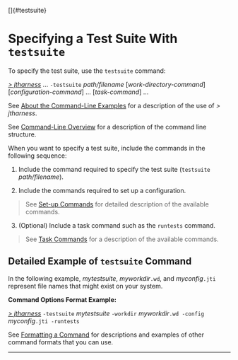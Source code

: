 <!---
  $Id$

  Copyright (c) 2001, 2024, Oracle and/or its affiliates. All rights reserved.
  DO NOT ALTER OR REMOVE COPYRIGHT NOTICES OR THIS FILE HEADER.

  This code is free software; you can redistribute it and/or modify it
  under the terms of the GNU General Public License version 2 only, as
  published by the Free Software Foundation.  Oracle designates this
  particular file as subject to the "Classpath" exception as provided
  by Oracle in the LICENSE file that accompanied this code.

  This code is distributed in the hope that it will be useful, but WITHOUT
  ANY WARRANTY; without even the implied warranty of MERCHANTABILITY or
  FITNESS FOR A PARTICULAR PURPOSE.  See the GNU General Public License
  version 2 for more details (a copy is included in the LICENSE file that
  accompanied this code).

  You should have received a copy of the GNU General Public License version
  2 along with this work; if not, write to the Free Software Foundation,
  Inc., 51 Franklin St, Fifth Floor, Boston, MA 02110-1301 USA.

  Please contact Oracle, 500 Oracle Parkway, Redwood Shores, CA 94065 USA
  or visit www.oracle.com if you need additional information or have any
  questions.
-->

[]{#testsuite}

# Specifying a Test Suite With `testsuite`

To specify the test suite, use the `testsuite` command:

[*\> jtharness*](aboutExamples.html) \... `-testsuite` *path/filename* \[*work-directory-command*\]
\[*configuration-command*\] \... \[*task-command*\] \...

See [About the Command-Line Examples](aboutExamples.html) for a description of the use of *\>
jtharness*.

See [Command-Line Overview](commandLine.html) for a description of the command line structure.

When you want to specify a test suite, include the commands in the following sequence:

1.  Include the command required to specify the test suite (`testsuite` *path/filename*).

<!-- -->

2.  Include the commands required to set up a configuration.

> See [Set-up Commands](setupCommands.html) for detailed description of the available commands.

3.  (Optional) Include a task command such as the `runtests` command.

> See [Task Commands](taskCommands.html) for a description of the available commands.

## Detailed Example of `testsuite` Command

In the following example, *mytestsuite*, *myworkdir*`.wd`, and *myconfig*`.jti` represent file names
that might exist on your system.

**Command Options Format Example:**

[*\> jtharness*](aboutExamples.html) `-testsuite` *mytestsuite* `-workdir` *myworkdir*`.wd -config`
*myconfig*`.jti -runtests`

See [Formatting a Command](formatCommands.html) for descriptions and examples of other command
formats that you can use.

----------------------------------------------------------------------------------------------------


